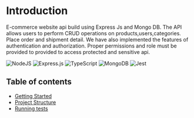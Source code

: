 # Introduction

E-commerce website api build using Express Js and Mongo DB.
The API allows users to perform CRUD operations on products,users,categories. Place order and shipment detail. 
We have also implemented the features of authentication and authorization. Proper permissions and role must be provided to provided to access protected and sensitive api.


![NodeJS](https://img.shields.io/badge/node.js-6DA55F?style=for-the-badge&logo=node.js&logoColor=white)
![Express.js](https://img.shields.io/badge/express.js-%23404d59.svg?style=for-the-badge&logo=express&logoColor=%2361DAFB)
![TypeScript](https://img.shields.io/badge/typescript-%23007ACC.svg?style=for-the-badge&logo=typescript&logoColor=white)
![MongoDB](https://img.shields.io/badge/MongoDB-%234ea94b.svg?style=for-the-badge&logo=mongodb&logoColor=white)
![Jest](https://img.shields.io/badge/-jest-%23C21325?style=for-the-badge&logo=jest&logoColor=white)

## Table of contents
- [Getting Started](#getting-started)
- [Project Structure](#project-structure)
- [Running tests](#running-tests)
  